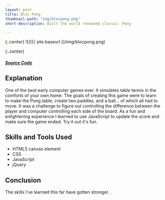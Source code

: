```yaml
---
layout: post
title: Bloc Pong
thumbnail-path: "img/blocpong.png"
short-description: Built the world renowned classic: Pong

---
```


{:.center}
![]({{ site.baseurl }}/img/blocpong.png)

{:.center}
<h5>
  <a href="https://github.com/sabrown84/bloc-pong" class="button">
    Source Code
    <i class="fa fa-fw fa-github"></i>
  </a>
</h5>

## Explanation

One of the best early computer games ever. It simulates table tennis in the comforts of your own home. The goals of creating this game were to learn to make the Pong table, create two paddles, and a ball... of which all had to move. It was a challenge to figure out controlling the difference between the player and computer controlling each side of the board. As a fun and enlightening experience I learned to use JavaScript to update the score and make sure the game ended. Try it out it's fun. 

## Skills and Tools Used

* HTML5 canvas element
* CSS
* JavaScript
* jQuery


## Conclusion

The skills I've learned this far have gotten stronger.
